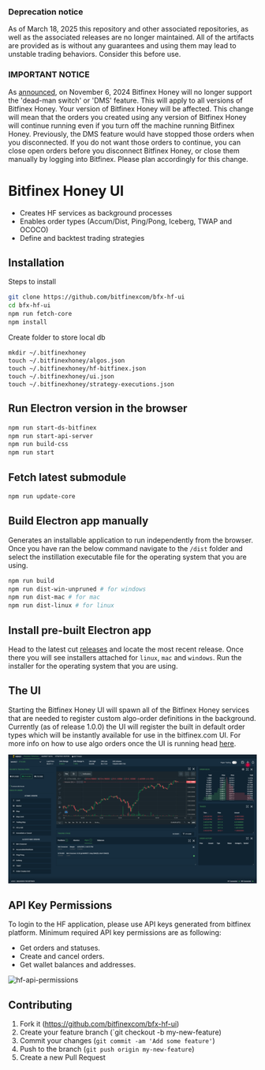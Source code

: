 ### Deprecation notice
As of March 18, 2025 this repository and other associated repositories, as well as the associated releases are no longer maintained. All of the artifacts are provided as is without any guarantees and using them may lead to unstable trading behaviors. Consider this before use.

### IMPORTANT NOTICE
As [announced](https://www.bitfinex.com/posts/1072/), on November 6, 2024 Bitfinex Honey will no longer support the 'dead-man switch' or 'DMS' feature. This will apply to all versions of Bitfinex Honey. Your version of Bitfinex Honey will be affected. 
This change will mean that the orders you created using any version of Bitfinex Honey will continue running even if you turn off the machine running Bitfinex Honey. Previously, the DMS feature would have stopped those orders when you disconnected. If you do not want those orders to continue, you can close open orders before you disconnect Bitfinex Honey, or close them manually by logging into Bitfinex. 
Please plan accordingly for this change.

# Bitfinex Honey UI

- Creates HF services as background processes
- Enables order types (Accum/Dist, Ping/Pong, Iceberg, TWAP and OCOCO)
- Define and backtest trading strategies

## Installation

Steps to install

```bash
git clone https://github.com/bitfinexcom/bfx-hf-ui
cd bfx-hf-ui
npm run fetch-core
npm install
```

Create folder to store local db

```
mkdir ~/.bitfinexhoney
touch ~/.bitfinexhoney/algos.json
touch ~/.bitfinexhoney/hf-bitfinex.json
touch ~/.bitfinexhoney/ui.json
touch ~/.bitfinexhoney/strategy-executions.json
```

## Run Electron version in the browser

```bash
npm run start-ds-bitfinex
npm run start-api-server
npm run build-css
npm run start
```

## Fetch latest submodule

```bash
npm run update-core
```

## Build Electron app manually

Generates an installable application to run independently from the browser. Once you have ran the below command navigate to the `/dist` folder and select the instillation executable file for the operating system that you are using.

```bash
npm run build
npm run dist-win-unpruned # for windows
npm run dist-mac # for mac
npm run dist-linux # for linux
```

## Install pre-built Electron app

Head to the latest cut [releases](https://github.com/bitfinexcom/bfx-hf-ui/releases) and locate the most recent release. Once there you will see installers attached for `linux`, `mac` and `windows`. Run the installer for the operating system that you are using.

## The UI

Starting the Bitfinex Honey UI will spawn all of the Bitfinex Honey services that are needed to register custom algo-order definitions in the background. Currently (as of release 1.0.0) the UI will register the built in default order types which will be instantly available for use in the bitfinex.com UI. For more info on how to use algo orders once the UI is running head [here](https://medium.com/bitfinex/announcing-the-honey-framework-algorithmic-orders-8065fb70c65c).

![Alt text](res/bfx-hf-ui.png "Title")

## API Key Permissions

To login to the HF application, please use API keys generated from bitfinex platform. Minimum required API key permissions are as following:

- Get orders and statuses.
- Create and cancel orders.
- Get wallet balances and addresses.

<img width="1151" alt="hf-api-permissions" src="https://user-images.githubusercontent.com/29878604/134357317-775d7805-5f52-4c85-bfc8-1d7de4e13536.png">

## Contributing

1. Fork it (https://github.com/bitfinexcom/bfx-hf-ui)
2. Create your feature branch (`git checkout -b my-new-feature)
3. Commit your changes (`git commit -am 'Add some feature'`)
4. Push to the branch (`git push origin my-new-feature`)
5. Create a new Pull Request
